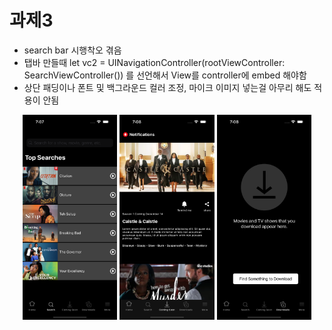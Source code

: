 # 과제3

- search bar 시행착오 겪음
- 탭바 만들때 let vc2 = UINavigationController(rootViewController: SearchViewController()) 를 선언해서 View를 controller에 embed 해야함
- 상단 패딩이나 폰트 및 백그라운드 컬러 조정, 마이크 이미지 넣는걸 아무리 해도 적용이 안됨

<p align="center">
<img src="./images/searchView.png" width="30%" height="30%"/>
<img src="./images/comingView.png" width="30%" height="30%"/>
<img src="./images/downView.png" width="30%" height="30%"/>
</p>
